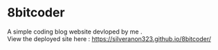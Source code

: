 # 8bitcoder
A simple coding blog website devloped by me .
<br>
View the deployed site here : https://silveranon323.github.io/8bitcoder/
